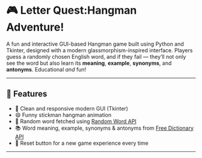 # 🎮 Letter Quest:Hangman Adventure!

A fun and interactive GUI-based Hangman game built using Python and Tkinter, designed with a modern glassmorphism-inspired interface. Players guess a randomly chosen English word, 
and if they fail — they’ll not only see the word but also learn its **meaning**, **example**, **synonyms**, and **antonyms**. Educational *and* fun!

---

## 🧠 Features

- 🎨 Clean and responsive modern GUI (Tkinter)
- 😄 Funny stickman hangman animation
- 🧩 Random word fetched using [Random Word API](https://random-word-api.herokuapp.com/)
- 📚 Word meaning, example, synonyms & antonyms from [Free Dictionary API](https://dictionaryapi.dev/)
- 🔁 Reset button for a new game experience every time

---
